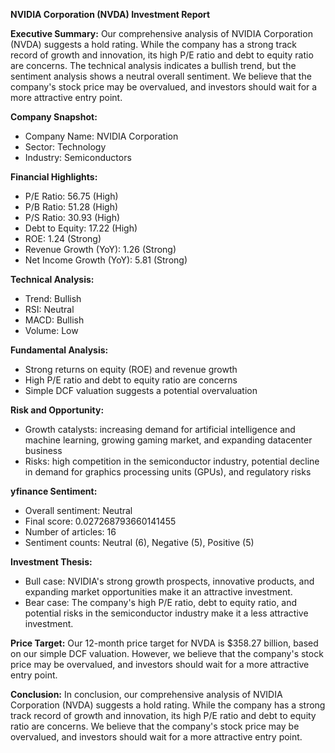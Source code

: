 **NVIDIA Corporation (NVDA) Investment Report**

**Executive Summary:**
Our comprehensive analysis of NVIDIA Corporation (NVDA) suggests a hold rating. While the company has a strong track record of growth and innovation, its high P/E ratio and debt to equity ratio are concerns. The technical analysis indicates a bullish trend, but the sentiment analysis shows a neutral overall sentiment. We believe that the company's stock price may be overvalued, and investors should wait for a more attractive entry point.

**Company Snapshot:**

- Company Name: NVIDIA Corporation
- Sector: Technology
- Industry: Semiconductors

**Financial Highlights:**

- P/E Ratio: 56.75 (High)
- P/B Ratio: 51.28 (High)
- P/S Ratio: 30.93 (High)
- Debt to Equity: 17.22 (High)
- ROE: 1.24 (Strong)
- Revenue Growth (YoY): 1.26 (Strong)
- Net Income Growth (YoY): 5.81 (Strong)

**Technical Analysis:**

- Trend: Bullish
- RSI: Neutral
- MACD: Bullish
- Volume: Low

**Fundamental Analysis:**

- Strong returns on equity (ROE) and revenue growth
- High P/E ratio and debt to equity ratio are concerns
- Simple DCF valuation suggests a potential overvaluation

**Risk and Opportunity:**

- Growth catalysts: increasing demand for artificial intelligence and machine learning, growing gaming market, and expanding datacenter business
- Risks: high competition in the semiconductor industry, potential decline in demand for graphics processing units (GPUs), and regulatory risks

**yfinance Sentiment:**

- Overall sentiment: Neutral
- Final score: 0.027268793660141455
- Number of articles: 16
- Sentiment counts: Neutral (6), Negative (5), Positive (5)

**Investment Thesis:**

- Bull case: NVIDIA's strong growth prospects, innovative products, and expanding market opportunities make it an attractive investment.
- Bear case: The company's high P/E ratio, debt to equity ratio, and potential risks in the semiconductor industry make it a less attractive investment.

**Price Target:**
Our 12-month price target for NVDA is $358.27 billion, based on our simple DCF valuation. However, we believe that the company's stock price may be overvalued, and investors should wait for a more attractive entry point.

**Conclusion:**
In conclusion, our comprehensive analysis of NVIDIA Corporation (NVDA) suggests a hold rating. While the company has a strong track record of growth and innovation, its high P/E ratio and debt to equity ratio are concerns. We believe that the company's stock price may be overvalued, and investors should wait for a more attractive entry point.
